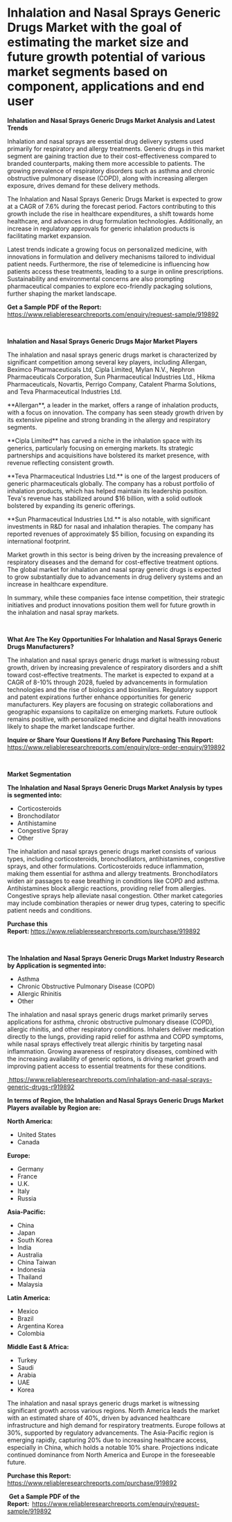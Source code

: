 <p><h1>Inhalation and Nasal Sprays Generic Drugs Market with the goal of estimating the market size and future growth potential of various market segments based on component, applications and end user</h1></p><p><strong>Inhalation and Nasal Sprays Generic Drugs Market Analysis and Latest Trends</strong></p>
<p><p>Inhalation and nasal sprays are essential drug delivery systems used primarily for respiratory and allergy treatments. Generic drugs in this market segment are gaining traction due to their cost-effectiveness compared to branded counterparts, making them more accessible to patients. The growing prevalence of respiratory disorders such as asthma and chronic obstructive pulmonary disease (COPD), along with increasing allergen exposure, drives demand for these delivery methods.</p><p>The Inhalation and Nasal Sprays Generic Drugs Market is expected to grow at a CAGR of 7.6% during the forecast period. Factors contributing to this growth include the rise in healthcare expenditures, a shift towards home healthcare, and advances in drug formulation technologies. Additionally, an increase in regulatory approvals for generic inhalation products is facilitating market expansion.</p><p>Latest trends indicate a growing focus on personalized medicine, with innovations in formulation and delivery mechanisms tailored to individual patient needs. Furthermore, the rise of telemedicine is influencing how patients access these treatments, leading to a surge in online prescriptions. Sustainability and environmental concerns are also prompting pharmaceutical companies to explore eco-friendly packaging solutions, further shaping the market landscape.</p></p>
<p><strong>Get a Sample PDF of the Report:&nbsp;</strong> <a href="https://www.reliableresearchreports.com/enquiry/request-sample/919892?utm_campaign=3327&utm_medium=2&utm_source=Github&utm_content=ia&utm_term=18042025&utm_id=inhalation-and-nasal-sprays-generic-drugs">https://www.reliableresearchreports.com/enquiry/request-sample/919892</a></p>
<p>&nbsp;</p>
<p><strong>Inhalation and Nasal Sprays Generic Drugs Major Market Players</strong></p>
<p><p>The inhalation and nasal sprays generic drugs market is characterized by significant competition among several key players, including Allergan, Beximco Pharmaceuticals Ltd, Cipla Limited, Mylan N.V., Nephron Pharmaceuticals Corporation, Sun Pharmaceutical Industries Ltd., Hikma Pharmaceuticals, Novartis, Perrigo Company, Catalent Pharma Solutions, and Teva Pharmaceutical Industries Ltd.</p><p>**Allergan**, a leader in the market, offers a range of inhalation products, with a focus on innovation. The company has seen steady growth driven by its extensive pipeline and strong branding in the allergy and respiratory segments. </p><p>**Cipla Limited** has carved a niche in the inhalation space with its generics, particularly focusing on emerging markets. Its strategic partnerships and acquisitions have bolstered its market presence, with revenue reflecting consistent growth. </p><p>**Teva Pharmaceutical Industries Ltd.** is one of the largest producers of generic pharmaceuticals globally. The company has a robust portfolio of inhalation products, which has helped maintain its leadership position. Teva's revenue has stabilized around $16 billion, with a solid outlook bolstered by expanding its generic offerings.</p><p>**Sun Pharmaceutical Industries Ltd.** is also notable, with significant investments in R&D for nasal and inhalation therapies. The company has reported revenues of approximately $5 billion, focusing on expanding its international footprint. </p><p>Market growth in this sector is being driven by the increasing prevalence of respiratory diseases and the demand for cost-effective treatment options. The global market for inhalation and nasal spray generic drugs is expected to grow substantially due to advancements in drug delivery systems and an increase in healthcare expenditure. </p><p>In summary, while these companies face intense competition, their strategic initiatives and product innovations position them well for future growth in the inhalation and nasal spray markets.</p></p>
<p>&nbsp;</p>
<p><strong>What Are The Key Opportunities For Inhalation and Nasal Sprays Generic Drugs Manufacturers?</strong></p>
<p><p>The inhalation and nasal sprays generic drugs market is witnessing robust growth, driven by increasing prevalence of respiratory disorders and a shift toward cost-effective treatments. The market is expected to expand at a CAGR of 8-10% through 2028, fueled by advancements in formulation technologies and the rise of biologics and biosimilars. Regulatory support and patent expirations further enhance opportunities for generic manufacturers. Key players are focusing on strategic collaborations and geographic expansions to capitalize on emerging markets. Future outlook remains positive, with personalized medicine and digital health innovations likely to shape the market landscape further.</p></p>
<p><strong>Inquire or Share Your Questions If Any Before Purchasing This Report:</strong> <a href="https://www.reliableresearchreports.com/enquiry/pre-order-enquiry/919892?utm_campaign=3327&utm_medium=2&utm_source=Github&utm_content=ia&utm_term=18042025&utm_id=inhalation-and-nasal-sprays-generic-drugs">https://www.reliableresearchreports.com/enquiry/pre-order-enquiry/919892</a></p>
<p>&nbsp;</p>
<p><strong>Market Segmentation</strong></p>
<p><strong>The Inhalation and Nasal Sprays Generic Drugs Market Analysis by types is segmented into:</strong></p>
<p><ul><li>Corticosteroids</li><li>Bronchodilator</li><li>Antihistamine</li><li>Congestive Spray</li><li>Other</li></ul></p>
<p><p>The inhalation and nasal sprays generic drugs market consists of various types, including corticosteroids, bronchodilators, antihistamines, congestive sprays, and other formulations. Corticosteroids reduce inflammation, making them essential for asthma and allergy treatments. Bronchodilators widen air passages to ease breathing in conditions like COPD and asthma. Antihistamines block allergic reactions, providing relief from allergies. Congestive sprays help alleviate nasal congestion. Other market categories may include combination therapies or newer drug types, catering to specific patient needs and conditions.</p></p>
<p><strong>Purchase this Report:&nbsp;</strong><a href="https://www.reliableresearchreports.com/purchase/919892?utm_campaign=3327&utm_medium=2&utm_source=Github&utm_content=ia&utm_term=18042025&utm_id=inhalation-and-nasal-sprays-generic-drugs">https://www.reliableresearchreports.com/purchase/919892</a></p>
<p>&nbsp;</p>
<p><strong>The Inhalation and Nasal Sprays Generic Drugs Market Industry Research by Application is segmented into:</strong></p>
<p><ul><li>Asthma</li><li>Chronic Obstructive Pulmonary Disease (COPD)</li><li>Allergic Rhinitis</li><li>Other</li></ul></p>
<p><p>The inhalation and nasal sprays generic drugs market primarily serves applications for asthma, chronic obstructive pulmonary disease (COPD), allergic rhinitis, and other respiratory conditions. Inhalers deliver medication directly to the lungs, providing rapid relief for asthma and COPD symptoms, while nasal sprays effectively treat allergic rhinitis by targeting nasal inflammation. Growing awareness of respiratory diseases, combined with the increasing availability of generic options, is driving market growth and improving patient access to essential treatments for these conditions.</p></p>
<p><a href="https://www.reliableresearchreports.com/inhalation-and-nasal-sprays-generic-drugs-r919892?utm_campaign=3327&utm_medium=2&utm_source=Github&utm_content=ia&utm_term=18042025&utm_id=inhalation-and-nasal-sprays-generic-drugs">&nbsp;https://www.reliableresearchreports.com/inhalation-and-nasal-sprays-generic-drugs-r919892</a></p>
<p><strong>In terms of Region, the Inhalation and Nasal Sprays Generic Drugs Market Players available by Region are:</strong></p>
<p>
    <p> <strong> North America: </strong>
        <ul>
            <li>United States</li>
            <li>Canada</li>
        </ul>
        </p> 
    <p> <strong> Europe: </strong>
        <ul>
            <li>Germany</li>
            <li>France</li>
            <li>U.K.</li>
            <li>Italy</li>
            <li>Russia</li>
        </ul>
        </p> 
    <p> <strong> Asia-Pacific: </strong>
        <ul>
            <li>China</li>
            <li>Japan</li>
            <li>South Korea</li>
            <li>India</li>
            <li>Australia</li>
            <li>China Taiwan</li>
            <li>Indonesia</li>
            <li>Thailand</li>
            <li>Malaysia</li>
        </ul>
        </p> 
    <p> <strong> Latin America: </strong>
        <ul>
            <li>Mexico</li>
            <li>Brazil</li>
            <li>Argentina Korea</li>
            <li>Colombia</li>
        </ul>
        </p> 
    <p> <strong> Middle East & Africa: </strong>
        <ul>
            <li>Turkey</li>
            <li>Saudi</li>
            <li>Arabia</li>
            <li>UAE</li>
            <li>Korea</li>
        </ul>
    </p>
    </p>
<p><p>The inhalation and nasal sprays generic drugs market is witnessing significant growth across various regions. North America leads the market with an estimated share of 40%, driven by advanced healthcare infrastructure and high demand for respiratory treatments. Europe follows at 30%, supported by regulatory advancements. The Asia-Pacific region is emerging rapidly, capturing 20% due to increasing healthcare access, especially in China, which holds a notable 10% share. Projections indicate continued dominance from North America and Europe in the foreseeable future.</p></p>
<p><strong>Purchase this Report: </strong><a href="https://www.reliableresearchreports.com/purchase/919892?utm_campaign=3327&utm_medium=2&utm_source=Github&utm_content=ia&utm_term=18042025&utm_id=inhalation-and-nasal-sprays-generic-drugs">https://www.reliableresearchreports.com/purchase/919892</a></p>
<p>&nbsp;<strong>Get a Sample PDF of the Report:&nbsp;&nbsp;</strong><a href="https://www.reliableresearchreports.com/enquiry/request-sample/919892?utm_campaign=3327&utm_medium=2&utm_source=Github&utm_content=ia&utm_term=18042025&utm_id=inhalation-and-nasal-sprays-generic-drugs">https://www.reliableresearchreports.com/enquiry/request-sample/919892</a></p>
<p><strong></strong></p>
<p><p></p><p></p><p></p></p>